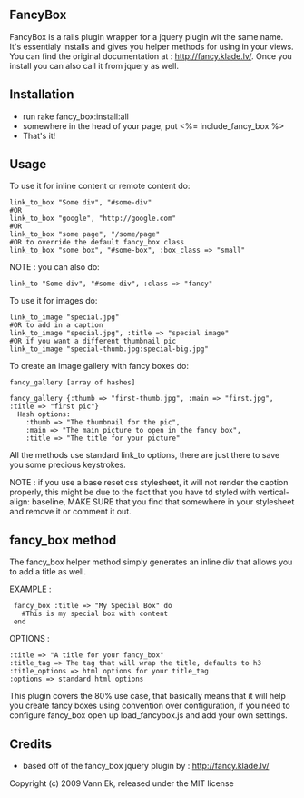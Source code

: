 FancyBox
--------

FancyBox is a rails plugin wrapper for a jquery plugin wit the same name. It's essentialy installs and gives you helper methods for using in your views. You can find the original documentation at : http://fancy.klade.lv/. Once you install you can also call it from jquery as well.

Installation
------------

* run rake fancy_box:install:all
* somewhere in the head of your page, put <%= include_fancy_box %>
* That's it!

Usage
-----

To use it for inline content or remote content do:

    link_to_box "Some div", "#some-div"
    #OR
    link_to_box "google", "http://google.com"
    #OR
    link_to_box "some page", "/some/page"
    #OR to override the default fancy_box class
    link_to_box "some box", "#some-box", :box_class => "small" 

NOTE : you can also do:

    link_to "Some div", "#some-div", :class => "fancy"

To use it for images do:

    link_to_image "special.jpg"
    #OR to add in a caption
    link_to_image "special.jpg", :title => "special image"
    #OR if you want a different thumbnail pic
    link_to_image "special-thumb.jpg:special-big.jpg"

To create an image gallery with fancy boxes do:

    fancy_gallery [array of hashes]
  
    fancy_gallery {:thumb => "first-thumb.jpg", :main => "first.jpg", :title => "first pic"}
      Hash options:
        :thumb => "The thumbnail for the pic",
        :main => "The main picture to open in the fancy box",
        :title => "The title for your picture"

All the methods use standard link_to options, there are just there to save you some precious keystrokes.

NOTE : if you use a base reset css stylesheet, it will not render the caption properly, this might be due to the fact that you have td styled with vertical-align: baseline, MAKE SURE that you find that somewhere in your stylesheet and remove it or comment it out.

fancy_box method
----------------

The fancy_box helper method simply generates an inline div that allows you to add a title as well. 

EXAMPLE : 

     fancy_box :title => "My Special Box" do
       #This is my special box with content
     end

OPTIONS :

    :title => "A title for your fancy_box"
    :title_tag => The tag that will wrap the title, defaults to h3
    :title_options => html options for your title_tag
    :options => standard html options

This plugin covers the 80% use case, that basically means that it will help you create fancy boxes using convention over configuration, if you need to configure fancy_box open up load_fancybox.js and add your own settings.

Credits
-------

* based off of the fancy_box jquery plugin by : http://fancy.klade.lv/

Copyright (c) 2009 Vann Ek, released under the MIT license

